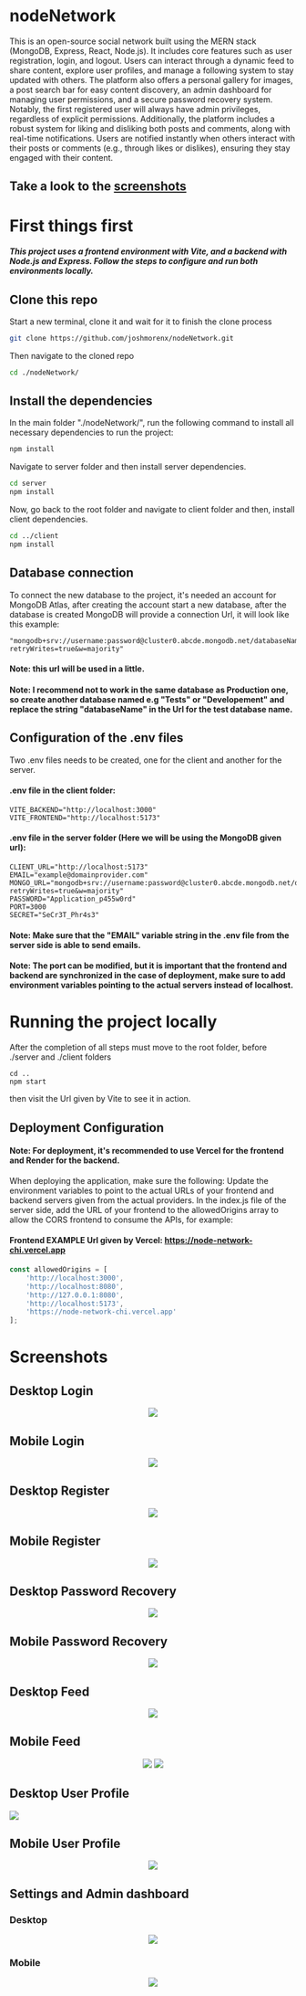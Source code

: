 # nodeNetwork
This is an open-source social network built using the MERN stack (MongoDB, Express, React, Node.js). It includes core features such as user registration, login, and logout. Users can interact through a dynamic feed to share content, explore user profiles, and manage a following system to stay updated with others. The platform also offers a personal gallery for images, a post search bar for easy content discovery, an admin dashboard for managing user permissions, and a secure password recovery system. Notably, the first registered user will always have admin privileges, regardless of explicit permissions. Additionally, the platform includes a robust system for liking and disliking both posts and comments, along with real-time notifications. Users are notified instantly when others interact with their posts or comments (e.g., through likes or dislikes), ensuring they stay engaged with their content.

## Take a look to the [screenshots](#screenshots)

# First things first
##### This project uses a frontend environment with Vite, and a backend with Node.js and Express. Follow the steps to configure and run both environments locally.

## Clone this repo
Start a new terminal, clone it and wait for it to finish the clone process
```bash
git clone https://github.com/joshmorenx/nodeNetwork.git
```

Then navigate to the cloned repo
```bash
cd ./nodeNetwork/
```

## Install the dependencies

In the main folder "./nodeNetwork/", run the following command to install all necessary dependencies to run the project:
```bash
npm install
```

Navigate to server folder and then install server dependencies.
```bash
cd server
npm install
```

Now, go back to the root folder and navigate to client folder and then, install client dependencies.
```bash
cd ../client
npm install
```

## Database connection

To connect the new database to the project, it's needed an account for MongoDB Atlas, after creating the account start a new database, after the database is created MongoDB will provide a connection Url, it will look like this example:
```
"mongodb+srv://username:password@cluster0.abcde.mongodb.net/databaseName?retryWrites=true&w=majority"
```
#### Note: this url will be used in a little.
#### Note: I recommend not to work in the same database as Production one, so create another database named e.g "Tests" or "Developement" and replace the string "databaseName" in the Url for the test database name.

## Configuration of the .env files

Two .env files needs to be created, one for the client and another for the server.

#### .env file in the client folder:
```.env
VITE_BACKEND="http://localhost:3000"
VITE_FRONTEND="http://localhost:5173"
```

#### .env file in the server folder (Here we will be using the MongoDB given url):
```.env
CLIENT_URL="http://localhost:5173"
EMAIL="example@domainprovider.com"
MONGO_URL="mongodb+srv://username:password@cluster0.abcde.mongodb.net/databaseName?retryWrites=true&w=majority"
PASSWORD="Application_p455w0rd"
PORT=3000
SECRET="SeCr3T_Phr4s3"
```
#### Note: Make sure that the "EMAIL" variable string in the .env file from the server side is able to send emails.
#### Note: The port can be modified, but it is important that the frontend and backend are synchronized in the case of deployment, make sure to add environment variables pointing to the actual servers instead of localhost.

# Running the project locally
After the completion of all steps must move to the root folder, before ./server and ./client folders

```
cd ..
npm start
```
then visit the Url given by Vite to see it in action.

## Deployment Configuration
#### Note: For deployment, it's recommended to use Vercel for the frontend and Render for the backend.
When deploying the application, make sure the following:
Update the environment variables to point to the actual URLs of your frontend and backend servers given from the actual providers.
In the index.js file of the server side, add the URL of your frontend to the allowedOrigins array to allow the CORS frontend to consume the APIs, for example:

#### Frontend EXAMPLE Url given by Vercel: https://node-network-chi.vercel.app
```JavaScript
const allowedOrigins = [
    'http://localhost:3000',
    'http://localhost:8080',
    'http://127.0.0.1:8080',
    'http://localhost:5173',
    'https://node-network-chi.vercel.app'
];
```

# Screenshots

## Desktop Login
<div align="center"><img src="https://github.com/user-attachments/assets/2d71f9c6-dd0f-4c1b-9884-599e7c53cdf4"/></div>

## Mobile Login
<div align="center"><img src="https://github.com/user-attachments/assets/e0c4fb16-7489-4816-ae1d-59734c52d831"/></div>

## Desktop Register 
<div align="center"><img src="https://github.com/user-attachments/assets/a2f8fd2a-a271-4268-bdac-0a58d3fc960f"/></div>

## Mobile Register 
<div align="center"><img src="https://github.com/user-attachments/assets/2297a165-e6ec-4a72-b973-32a62666ca94"/></div>

## Desktop Password Recovery
<div align="center"><img src="https://github.com/user-attachments/assets/692769da-e5a5-4ede-a988-e20687f0a310"/></div>

## Mobile Password Recovery
<div align="center"><img src="https://github.com/user-attachments/assets/2481c4eb-c046-42f2-9980-1663f0c6183a"/></div>

## Desktop Feed
<div align="center"><img src="https://github.com/user-attachments/assets/056ee439-d1af-4e69-ab6f-a25ccd264d03"/></div>

## Mobile Feed
<div align="center">
    <img src="https://github.com/user-attachments/assets/1decad4b-01d9-426d-ae19-471e81fbac5b"/>
    <img src="https://github.com/user-attachments/assets/d708cbcf-d361-46cd-9617-549d76595c67"/>
</div>

## Desktop User Profile
<img src="https://github.com/user-attachments/assets/3753c64a-01da-4f73-9357-36f398dd0546"/>

## Mobile User Profile
<div align="center"><img src="https://github.com/user-attachments/assets/a8be47d7-fb5c-45a2-92ef-4f15b5e6f61e"/></div>

## Settings and Admin dashboard
### Desktop
<div align="center"><img src="https://github.com/user-attachments/assets/c0b81b8a-1d21-49f9-ad91-c7102e709d6a"/></div>

### Mobile
<div align="center"><img src="https://github.com/user-attachments/assets/d7bcafc4-7b0e-4387-af41-fa5122e27450"/></div>


